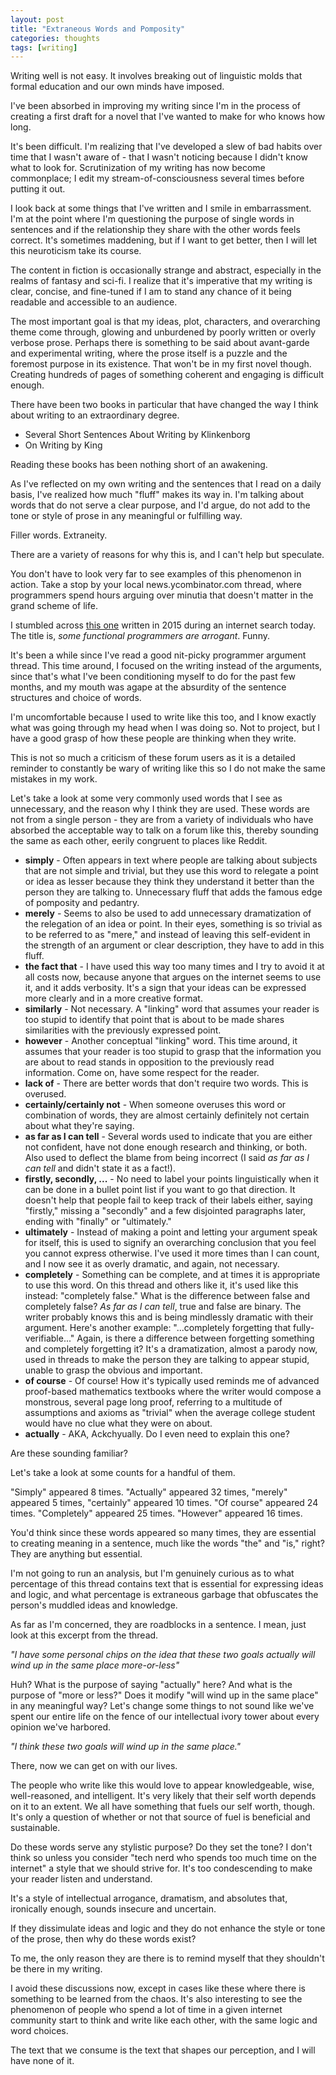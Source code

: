 ```yaml
---
layout: post
title: "Extraneous Words and Pomposity"
categories: thoughts
tags: [writing]
---
```


Writing well is not easy.  It involves breaking out of linguistic molds that formal education and our own minds have imposed.

I've been absorbed in improving my writing since I'm in the process of creating a first draft for a novel that I've wanted to make for who knows how long.

It's been difficult.  I'm realizing that I've developed a slew of bad habits over time that I wasn't aware of - that I wasn't noticing because I didn't know what to look for.  Scrutinization of my writing has now become commonplace; I edit my stream-of-consciousness several times before putting it out.  

I look back at some things that I've written and I smile in embarrassment.  I'm at the point where I'm questioning the purpose of single words in sentences and if the relationship they share with the other words feels correct.  It's sometimes maddening, but if I want to get better, then I will let this neuroticism take its course.

The content in fiction is occasionally strange and abstract, especially in the realms of fantasy and sci-fi.  I realize that it's imperative that my writing is clear, concise, and fine-tuned if I am to stand any chance of it being readable and accessible to an audience.

The most important goal is that my ideas, plot, characters, and overarching theme come through, glowing and unburdened by poorly written or overly verbose prose.  Perhaps there is something to be said about avant-garde and experimental writing, where the prose itself is a puzzle and the foremost purpose in its existence.  That won't be in my first novel though.  Creating hundreds of pages of something coherent and engaging is difficult enough.

There have been two books in particular that have changed the way I think about writing to an extraordinary degree.

- Several Short Sentences About Writing by Klinkenborg
- On Writing by King

Reading these books has been nothing short of an awakening.

As I've reflected on my own writing and the sentences that I read on a daily basis, I've realized how much "fluff" makes its way in.  I'm talking about words that do not serve a clear purpose, and I'd argue, do not add to the tone or style of prose in any meaningful or fulfilling way.  

Filler words.  Extraneity.  

There are a variety of reasons for why this is, and I can't help but speculate.

You don't have to look very far to see examples of this phenomenon in action.  Take a stop by your local news.ycombinator.com thread, where programmers spend hours arguing over minutia that doesn't matter in the grand scheme of life.

I stumbled across [this one](https://news.ycombinator.com/item?id=9851505) written in 2015 during an internet search today.  The title is, *some functional programmers are arrogant*.  Funny.

It's been a while since I've read a good nit-picky programmer argument thread.  This time around, I focused on the writing instead of the arguments, since that's what I've been conditioning myself to do for the past few months, and my mouth was agape at the absurdity of the sentence structures and choice of words.

I'm uncomfortable because I used to write like this too, and I know exactly what was going through my head when I was doing so.  Not to project, but I have a good grasp of how these people are thinking when they write. 

This is not so much a criticism of these forum users as it is a detailed reminder to constantly be wary of writing like this so I do not make the same mistakes in my work.

Let's take a look at some very commonly used words that I see as unnecessary, and the reason why I think they are used.  These words are not from a single person - they are from a variety of individuals who have absorbed the acceptable way to talk on a forum like this, thereby sounding the same as each other, eerily congruent to places like Reddit.

- **simply** - Often appears in text where people are talking about subjects that are not simple and trivial, but they use this word to relegate a point or idea as lesser because they think they understand it better than the person they are talking to.  Unnecessary fluff that adds the famous edge of pomposity and pedantry.
- **merely** - Seems to also be used to add unnecessary dramatization of the relegation of an idea or point.  In their eyes, something is so trivial as to be referred to as "mere," and instead of leaving this self-evident in the strength of an argument or clear description, they have to add in this fluff.
- **the fact that** - I have used this way too many times and I try to avoid it at all costs now, because anyone that argues on the internet seems to use it, and it adds verbosity.  It's a sign that your ideas can be expressed more clearly and in a more creative format.
- **similarly** - Not necessary.  A "linking" word that assumes your reader is too stupid to identify that point that is about to be made shares similarities with the previously expressed point.
- **however** - Another conceptual "linking" word.  This time around, it assumes that your reader is too stupid to grasp that the information you are about to read stands in opposition to the previously read information.  Come on, have some respect for the reader.
- **lack of** - There are better words that don't require two words.  This is overused.
- **certainly/certainly not** - When someone overuses this word or combination of words, they are almost certainly definitely not certain about what they're saying.
- **as far as I can tell** - Several words used to indicate that you are either not confident, have not done enough research and thinking, or both.  Also used to deflect the blame from being incorrect (I said *as far as I can tell* and didn't state it as a fact!).
- **firstly, secondly, ...** - No need to label your points linguistically when it can be done in a bullet point list if you want to go that direction.  It doesn't help that people fail to keep track of their labels either, saying "firstly," missing a "secondly" and a few disjointed paragraphs later, ending with "finally" or "ultimately."
- **ultimately** - Instead of making a point and letting your argument speak for itself, this is used to signify an overarching conclusion that you feel you cannot express otherwise.  I've used it more times than I can count, and I now see it as overly dramatic, and again, not necessary.
- **completely** - Something can be complete, and at times it is appropriate to use this word.  On this thread and others like it, it's used like this instead: "completely false."  What is the difference between false and completely false?  *As far as I can tell*, true and false are binary.  The writer probably knows this and is being mindlessly dramatic with their argument.  Here's another example: "...completely forgetting that fully-verifiable..."  Again, is there a difference between forgetting something and completely forgetting it?  It's a dramatization, almost a parody now, used in threads to make the person they are talking to appear stupid, unable to grasp the obvious and important.
- **of course** - Of course!  How it's typically used reminds me of advanced proof-based mathematics textbooks where the writer would compose a monstrous, several page long proof, referring to a multitude of assumptions and axioms as "trivial" when the average college student would have no clue what they were on about.
- **actually** - AKA, Ackchyually.  Do I even need to explain this one?

Are these sounding familiar?  

Let's take a look at some counts for a handful of them.

"Simply" appeared 8 times.  "Actually" appeared 32 times, "merely" appeared 5 times, "certainly" appeared 10 times.  "Of course" appeared 24 times.  "Completely" appeared 25 times.  "However" appeared 16 times.

You'd think since these words appeared so many times, they are essential to creating meaning in a sentence, much like the words "the" and "is," right?  They are anything but essential.

I'm not going to run an analysis, but I'm genuinely curious as to what percentage of this thread contains text that is essential for expressing ideas and logic, and what percentage is extraneous garbage that obfuscates the person's muddled ideas and knowledge.  

As far as I'm concerned, they are roadblocks in a sentence.  I mean, just look at this excerpt from the thread.

*"I have some personal chips on the idea that these two goals actually will wind up in the same place more-or-less"*

Huh?  What is the purpose of saying "actually" here?  And what is the purpose of "more or less?"  Does it modify "will wind up in the same place" in any meaningful way?  Let's change some things to not sound like we've spent our entire life on the fence of our intellectual ivory tower about every opinion we've harbored.

*"I think these two goals will wind up in the same place."*

There, now we can get on with our lives.

The people who write like this would love to appear knowledgeable, wise, well-reasoned, and intelligent.  It's very likely that their self worth depends on it to an extent.  We all have something that fuels our self worth, though.  It's only a question of whether or not that source of fuel is beneficial and sustainable.

Do these words serve any stylistic purpose?  Do they set the tone?  I don't think so unless you consider "tech nerd who spends too much time on the internet" a style that we should strive for.  It's too condescending to make your reader listen and understand.

It's a style of intellectual arrogance, dramatism, and absolutes that, ironically enough, sounds insecure and uncertain.

If they dissimulate ideas and logic and they do not enhance the style or tone of the prose, then why do these words exist?  

To me, the only reason they are there is to remind myself that they shouldn't be there in my writing.

I avoid these discussions now, except in cases like these where there is something to be learned from the chaos.  It's also interesting to see the phenomenon of people who spend a lot of time in a given internet community start to think and write like each other, with the same logic and word choices.

The text that we consume is the text that shapes our perception, and I will have none of it.
